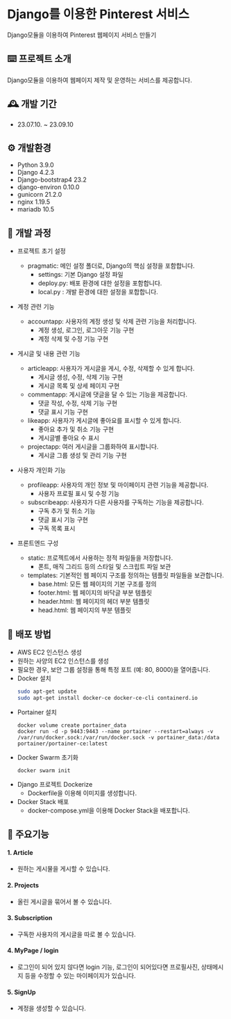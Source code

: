 # Django를 이용한 Pinterest 서비스
Django모듈을 이용하여 Pinterest 웹페이지 서비스 만들기


## ⌨️ 프로젝트 소개
Django모듈을 이용하여 웹페이지 제작 및 운영하는 서비스를 제공합니다.


## 🕰️ 개발 기간 
- 23.07.10. ~ 23.09.10


## ⚙️ 개발환경
- Python 3.9.0
- Django 4.2.3
- Django-bootstrap4 23.2
- django-environ 0.10.0
- gunicorn 21.2.0
- nginx 1.19.5
- mariadb 10.5


## 🔎 개발 과정
- 프로젝트 초기 설정
  - pragmatic: 메인 설정 폴더로, Django의 핵심 설정을 포함합니다.
     - settings: 기본 Django 설정 파일
     - deploy.py: 배포 환경에 대한 설정을 포함합니다.
     - local.py : 개발 환경에 대한 설정을 포합합니다.

- 계정 관련 기능
  - accountapp: 사용자의 계정 생성 및 삭제 관련 기능을 처리합니다.
     - 계정 생성, 로그인, 로그아웃 기능 구현
     - 계정 삭제 및 수정 기능 구현
 
 - 게시글 및 내용 관련 기능
   - articleapp: 사용자가 게시글을 게시, 수정, 삭제할 수 있게 합니다.
      - 게시글 생성, 수정, 삭제 기능 구현
      - 게시글 목록 및 상세 페이지 구현
   - commentapp: 게시글에 댓글을 달 수 있는 기능을 제공합니다.
      - 댓글 작성, 수정, 삭제 기능 구현
      - 댓글 표시 기능 구현  
   - likeapp: 사용자가 게시글에 좋아요를 표시할 수 있게 합니다.
      - 좋아요 추가 및 취소 기능 구현
      - 게시글별 좋아요 수 표시   
   - projectapp: 여러 게시글을 그룹화하여 표시합니다.
      - 게시글 그룹 생성 및 관리 기능 구현

 - 사용자 개인화 기능
   - profileapp: 사용자의 개인 정보 및 마이페이지 관련 기능을 제공합니다.
      - 사용자 프로필 표시 및 수정 기능
   - subscribeapp: 사용자가 다른 사용자를 구독하는 기능을 제공합니다.
      - 구독 추가 및 취소 기능
      - 댓글 표시 기능 구현
      - 구독 목록 표시
    
  - 프론트엔드 구성
    - static: 프로젝트에서 사용하는 정적 파일들을 저장합니다.
       - 폰트, 매직 그리드 등의 스타일 및 스크립트 파일 보관
    - templates: 기본적인 웹 페이지 구조를 정의하는 템플릿 파일들을 보관합니다.
       - base.html: 모든 웹 페이지의 기본 구조를 정의
       - footer.html: 웹 페이지의 바닥글 부분 템플릿
       - header.html: 웹 페이지의 헤더 부분 템플릿
       - head.html: 웹 페이지의 <head> 부분 템플릿

## 🔎 배포 방법
- AWS EC2 인스턴스 생성
 - 원하는 사양의 EC2 인스턴스를 생성
 - 필요한 경우, 보안 그룹 설정을 통해 특정 포트 (예: 80, 8000)을 열어줍니다.
- Docker 설치
    ```bash
    sudo apt-get update
    sudo apt-get install docker-ce docker-ce-cli containerd.io
    ```
- Portainer 설치
  ```
  docker volume create portainer_data
  docker run -d -p 9443:9443 --name portainer --restart=always -v /var/run/docker.sock:/var/run/docker.sock -v portainer_data:/data portainer/portainer-ce:latest
  ```
- Docker Swarm 초기화
  ```
  docker swarm init
  ```
- Django 프로젝트 Dockerize
  - Dockerfile을 이용해 이미지를 생성합니다.
- Docker Stack 배포
  - docker-compose.yml을 이용해 Docker Stack을 배포합니다.


## 📌 주요기능

#### 1. Article
- 원하는 게시물을 게시할 수 있습니다.
#### 2. Projects
- 올린 게시글을 묶어서 볼 수 있습니다.
#### 3. Subscription
- 구독한 사용자의 게시글을 따로 볼 수 있습니다.
#### 4. MyPage / login
- 로그인이 되어 있지 않다면 login 기능, 로그인이 되어있다면 프로필사진, 상태메시지 등을 수정할 수 있는 마이페이지가 있습니다.
#### 5. SignUp
- 계정을 생성할 수 있습니다.



